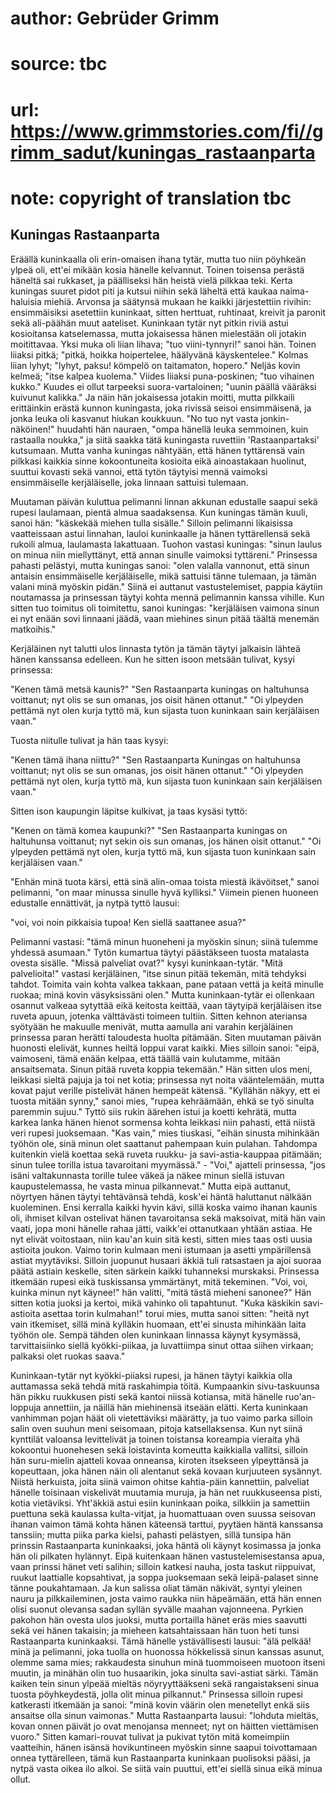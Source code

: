 # author: Gebrüder Grimm
# source: tbc
# url: https://www.grimmstories.com/fi//grimm_sadut/kuningas_rastaanparta
# note: copyright of translation tbc

## Kuningas Rastaanparta 

Eräällä kuninkaalla oli erin-omaisen ihana tytär, mutta tuo niin
pöyhkeän ylpeä oli, ett'ei mikään kosia hänelle kelvannut. Toinen
toisensa perästä häneltä sai rukkaset, ja päälliseksi hän heistä vielä
pilkkaa teki. Kerta kuningas suuret pidot piti ja kutsui niihin sekä
läheltä että kaukaa naima-haluisia miehiä. Arvonsa ja säätynsä mukaan he
kaikki järjestettiin rivihin: ensimmäisiksi asetettiin kuninkaat, sitten
herttuat, ruhtinaat, kreivit ja paronit sekä ali-päähän muut aateliset.
Kuninkaan tytär nyt pitkin riviä astui kosioitansa katselemassa, mutta
jokaisessa hänen mielestään oli jotakin moitittavaa. Yksi muka oli liian
lihava; "tuo viini-tynnyri!" sanoi hän. Toinen liiaksi pitkä; "pitkä,
hoikka hoipertelee, häälyvänä käyskentelee." Kolmas liian lyhyt;
"lyhyt, paksu! kömpelö on taitamaton, hopero." Neljäs kovin kelmeä;
"itse kalpea kuolema." Viides liiaksi puna-poskinen; "tuo vihainen
kukko." Kuudes ei ollut tarpeeksi suora-vartaloinen; "uunin päällä
vääräksi kuivunut kalikka." Ja näin hän jokaisessa jotakin moitti,
mutta pilkkaili erittäinkin erästä kunnon kuningasta, joka rivissä
seisoi ensimmäisenä, ja jonka leuka oli kasvanut hiukan koukkuun. "No
tuo nyt vasta jonkin-näköinen!" huudahti hän nauraen, "ompa hänellä
leuka semmoinen, kuin rastaalla noukka," ja siitä saakka tätä
kuningasta ruvettiin 'Rastaanpartaksi' kutsumaan. Mutta vanha kuningas
nähtyään, että hänen tyttärensä vain pilkkasi kaikkia sinne
kokoontuneita kosioita eikä ainoastakaan huolinut, suuttui kovasti sekä
vannoi, että tytön täytyisi mennä vaimoksi ensimmäiselle kerjäläiselle,
joka linnaan sattuisi tulemaan.

Muutaman päivän kuluttua pelimanni linnan akkunan edustalle saapui sekä
rupesi laulamaan, pientä almua saadaksensa. Kun kuningas tämän kuuli,
sanoi hän: "käskekää miehen tulla sisälle." Silloin pelimanni
likaisissa vaatteissaan astui linnahan, lauloi kuninkaalle ja hänen
tyttärellensä sekä rukoili almua, laulamasta lakattuaan. Tuohon vastasi
kuningas: "sinun laulus on minua niin miellyttänyt, että annan sinulle
vaimoksi tyttäreni." Prinsessa pahasti pelästyi, mutta kuningas sanoi:
"olen valalla vannonut, että sinun antaisin ensimmäiselle
kerjäläiselle, mikä sattuisi tänne tulemaan, ja tämän valani minä
myöskin pidän." Siinä ei auttanut vastustelemiset, pappia käytiin
noutamassa ja prinsessan täytyi kohta mennä pelimannin kanssa vihille.
Kun sitten tuo toimitus oli toimitettu, sanoi kuningas: "kerjäläisen
vaimona sinun ei nyt enään sovi linnaani jäädä, vaan miehines sinun
pitää täältä menemän matkoihis."

Kerjäläinen nyt talutti ulos linnasta tytön ja tämän täytyi jalkaisin
lähteä hänen kanssansa edelleen. Kun he sitten isoon metsään tulivat,
kysyi prinsessa:

"Kenen tämä metsä kaunis?"
"Sen Rastaanparta kuningas
on haltuhunsa voittanut;
nyt olis se sun omanas,
jos oisit hänen ottanut."
"Oi ylpeyden pettämä
nyt olen kurja tyttö mä,
kun sijasta tuon kuninkaan
sain kerjäläisen vaan."

Tuosta niitulle tulivat ja hän taas kysyi:

"Kenen tämä ihana niittu?"
"Sen Rastaanparta Kuningas
on haltuhunsa voittanut;
nyt olis se sun omanas,
jos oisit hänen ottanut."
"Oi ylpeyden pettämä
nyt olen, kurja tyttö mä,
kun sijasta tuon kuninkaan
sain kerjäläisen vaan."

Sitten ison kaupungin läpitse kulkivat, ja taas kysäsi tyttö:

"Kenen on tämä komea kaupunki?"
"Sen Rastaanparta kuningas
on haltuhunsa voittanut;
nyt sekin ois sun omanas,
jos hänen oisit ottanut."
"Oi ylpeyden pettämä
nyt olen, kurja tyttö mä,
kun sijasta tuon kuninkaan
sain kerjäläisen vaan."

"Enhän minä tuota kärsi, että sinä alin-omaa toista miestä
ikävöitset," sanoi pelimanni, "on maar minussa sinulle hyvä
kylliksi." Viimein pienen huoneen edustalle ennättivät, ja nytpä tyttö
lausui:

"voi, voi noin pikkaisia tupoa!
Ken siellä saattanee asua?"

Pelimanni vastasi: "tämä minun huoneheni ja myöskin sinun; siinä
tulemme yhdessä asumaan." Tytön kumartua täytyi päästäkseen tuosta
matalasta ovesta sisälle. "Missä palveliat ovat?" kysyi
kuninkaan-tytär. "Mitä palvelioita!" vastasi kerjäläinen, "itse sinun
pitää tekemän, mitä tehdyksi tahdot. Toimita vain kohta valkea takkaan,
pane pataan vettä ja keitä minulle ruokaa; minä kovin väsyksissäni
olen." Mutta kuninkaan-tytär ei ollenkaan osannut valkeaa sytyttää eikä
keitosta keittää, vaan täytyipä kerjäläisen itse ruveta apuun, jotenka
välttävästi toimeen tultiin. Sitten kehnon ateriansa syötyään he
makuulle menivät, mutta aamulla ani varahin kerjäläinen prinsessa paran
herätti taloudesta huolta pitämään. Siten muutaman päivän huonosti
elelivät, kunnes heiltä loppui varat kaikki. Mies silloin sanoi: "eipä,
vaimoseni, tämä enään kelpaa, että täällä vain kulutamme, mitään
ansaitsemata. Sinun pitää ruveta koppia tekemään." Hän sitten ulos
meni, leikkasi sieltä pajuja ja toi net kotia; prinsessa nyt noita
vääntelemään, mutta kovat pajut verille pistelivät hänen hempeät
kätensä. "Kyllähän näkyy, ett ei tuosta mitään synny," sanoi mies,
"rupea kehräämään, ehkä se työ sinulta paremmin sujuu." Tyttö siis
rukin äärehen istui ja koetti kehrätä, mutta karkea lanka hänen hienot
sormensa kohta leikkasi niin pahasti, että niistä veri rupesi
juoksemaan. "Kas vain," mies tiuskasi, "eihän sinusta mihinkään
työhön ole, sinä minun olet saattanut pahempaan kuin pulahan. Tahdompa
kuitenkin vielä koettaa sekä ruveta ruukku- ja savi-astia-kauppaa
pitämään; sinun tulee torilla istua tavaroitani myymässä." - "Voi,"
ajatteli prinsessa, "jos isäni valtakunnasta torille tulee väkeä ja
näkee minun siellä istuvan kaupustelemassa, he vasta minua
pilkannevat." Mutta eipä auttanut, nöyrtyen hänen täytyi tehtävänsä
tehdä, kosk'ei häntä haluttanut nälkään kuoleminen. Ensi kerralla
kaikki hyvin kävi, sillä koska vaimo ihanan kaunis oli, ihmiset kilvan
ostelivat hänen tavaroitansa sekä maksoivat, mitä hän vain vaati, jopa
moni hänelle rahaa jätti, vaikk'ei ottanutkaan yhtään astiaa. He nyt
elivät voitostaan, niin kau'an kuin sitä kesti, sitten mies taas osti
uusia astioita joukon. Vaimo torin kulmaan meni istumaan ja asetti
ympärillensä astiat myytäviksi. Silloin juopunut husaari äkkiä tuli
ratsastaen ja ajoi suoraa päätä astiain keskelle, siten särkein kaikki
tuhanneksi murskaksi. Prinsessa itkemään rupesi eikä tuskissansa
ymmärtänyt, mitä tekeminen. "Voi, voi, kuinka minun nyt käynee!" hän
valitti, "mitä tästä mieheni sanonee?" Hän sitten kotia juoksi ja
kertoi, mikä vahinko oli tapahtunut. "Kuka käskikin savi-astioita
asettaa torin kulmahan!" torui mies, mutta sanoi sitten: "heitä nyt
vain itkemiset, sillä minä kylläkin huomaan, ett'ei sinusta mihinkään
laita työhön ole. Sempä tähden olen kuninkaan linnassa käynyt kysymässä,
tarvittaisiinko siellä kyökki-piikaa, ja luvattiimpa sinut ottaa siihen
virkaan; palkaksi olet ruokas saava."

Kuninkaan-tytär nyt kyökki-piiaksi rupesi, ja hänen täytyi kaikkia olla
auttamassa sekä tehdä mitä raskahimpia töitä. Kumpaankin sivu-taskuunsa
hän pikku ruukkusen pisti sekä kantoi niissä kotiansa, mitä hänelle
ruo'an-loppuja annettiin, ja näillä hän miehinensä itseään elätti.
Kerta kuninkaan vanhimman pojan häät oli vietettäviksi määrätty, ja tuo
vaimo parka silloin salin oven suuhun meni seisomaan, pitoja
katsellaksensa. Kun nyt siinä kynttilät valoansa levittelivät ja toinen
toistansa koreampia vieraita yhä kokoontui huonehesen sekä loistavinta
komeutta kaikkialla vallitsi, silloin hän suru-mielin ajatteli kovaa
onneansa, kiroten itsekseen ylpeyttänsä ja kopeuttaan, joka hänen näin
oli alentanut sekä kovaan kurjuuteen sysännyt. Niistä herkuista, joita
siinä vaimon ohitse kahtia-päin kannettiin, palveliat hänelle toisinaan
viskelivät muutamia muruja, ja hän net ruukkuseensa pisti, kotia
vietäviksi. Yht'äkkiä astui esiin kuninkaan poika, silkkiin ja
samettiin puettuna sekä kaulassa kulta-vitjat, ja huomattuaan oven
suussa seisovan ihanan vaimon tämä kohta hänen käteensä tarttui, pyytäen
häntä kanssansa tanssiin; mutta piika parka kielsi, pahasti pelästyen,
sillä tunsipa hän prinssin Rastaanparta kuninkaaksi, joka häntä oli
käynyt kosimassa ja jonka hän oli pilkaten hylännyt. Eipä kuitenkaan
hänen vastustelemisestansa apua, vaan prinssi hänet veti salihin;
silloin katkesi nauha, josta taskut riippuivat, ruukut laattialle
kopsahtivat, ja soppa juoksemaan sekä leipä-palaset sinne tänne
poukahtamaan. Ja kun salissa oliat tämän näkivät, syntyi yleinen nauru
ja pilkkaileminen, josta vaimo raukka niin häpeämään, että hän ennen
olisi suonut olevansa sadan syllän syvälle maahan vajonneena. Pyrkien
pakohon hän ovesta ulos juoksi, mutta portailla hänet eräs mies saavutti
sekä vei hänen takaisin; ja mieheen katsahtaissaan hän tuon heti tunsi
Rastaanparta kuninkaaksi. Tämä hänelle ystävällisesti lausui: "älä
pelkää! minä ja pelimanni, joka tuolla on huonossa hökkelissä sinun
kanssas asunut, olemme sama mies; rakkaudesta sinuhun minä tuommoiseen
muotoon itseni muutin, ja minähän olin tuo husaarikin, joka sinulta
savi-astiat särki. Tämän kaiken tein sinun ylpeää mieltäs
nöyryyttääkseni sekä rangaistakseni sinua tuosta pöyhkeydestä, jolla
olit minua pilkannut." Prinsessa silloin rupesi katkerasti itkemään ja
sanoi: "minä kovin väärin olen menetellyt enkä siis ansaitse olla sinun
vaimonas." Mutta Rastaanparta lausui: "lohduta mieltäs, kovan onnen
päivät jo ovat menojansa menneet; nyt on häitten viettämisen vuoro."
Sitten kamari-rouvat tulivat ja pukivat tytön mitä komeimpiin
vaatteihin, hänen isänsä hovikuntineen myöskin sinne saapui toivottamaan
onnea tyttärelleen, tämä kun Rastaanparta kuninkaan puolisoksi pääsi, ja
nytpä vasta oikea ilo alkoi. Se siitä vain puuttui, ett'ei siellä sinua
eikä minua ollut.
